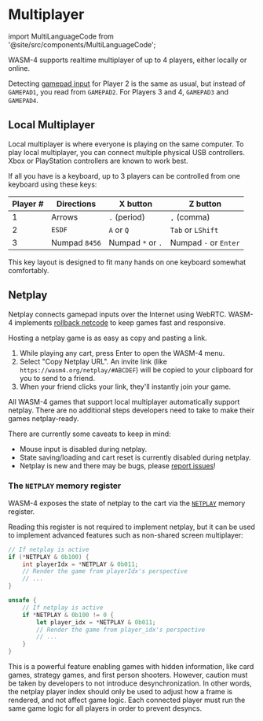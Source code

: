 # Multiplayer

import MultiLanguageCode from '@site/src/components/MultiLanguageCode';

WASM-4 supports realtime multiplayer of up to 4 players, either locally or online.

Detecting [gamepad input](/docs/guides/user-input#gamepad) for Player 2 is the same as usual, but instead of
`GAMEPAD1`, you read from `GAMEPAD2`. For Players 3 and 4, `GAMEPAD3` and `GAMEPAD4`.

## Local Multiplayer

Local multiplayer is where everyone is playing on the same computer. To play local multiplayer, you
can connect multiple physical USB controllers. Xbox or PlayStation controllers are known to work
best.

If all you have is a keyboard, up to 3 players can be controlled from one keyboard using these keys:

| Player # | Directions    | X button                       | Z button                     |
| ---      | ---           | ---                            | ---                          |
| 1        | Arrows        | `.` (period)                   | `,` (comma)                  |
| 2        | `ESDF`        | `A` or `Q`                     | `Tab` or `LShift`            |
| 3        | Numpad `8456` | Numpad `*` or `.`              | Numpad `-` or `Enter`        |

This key layout is designed to fit many hands on one keyboard somewhat comfortably.

## Netplay

Netplay connects gamepad inputs over the Internet using WebRTC. WASM-4 implements [rollback
netcode](https://www.youtube.com/watch?v=0NLe4IpdS1w) to keep games fast and responsive.

Hosting a netplay game is as easy as copy and pasting a link.

1. While playing any cart, press Enter to open the WASM-4 menu.
2. Select "Copy Netplay URL". An invite link (like `https://wasm4.org/netplay/#ABCDEF`) will be
   copied to your clipboard for you to send to a friend.
3. When your friend clicks your link, they'll instantly join your game.

All WASM-4 games that support local multiplayer automatically support netplay. There are no
additional steps developers need to take to make their games netplay-ready.

There are currently some caveats to keep in mind:

- Mouse input is disabled during netplay.
- State saving/loading and cart reset is currently disabled during netplay.
- Netplay is new and there may be bugs, please [report
  issues](https://github.com/aduros/wasm4/issues/new)!

### The `NETPLAY` memory register

WASM-4 exposes the state of netplay to the cart via the [`NETPLAY`](/docs/reference/memory#netplay)
memory register.

Reading this register is not required to implement netplay, but it can be used to implement advanced
features such as non-shared screen multiplayer:

<MultiLanguageCode>

```c
// If netplay is active
if (*NETPLAY & 0b100) {
    int playerIdx = *NETPLAY & 0b011;
    // Render the game from playerIdx's perspective
    // ...
}
```

```rust
unsafe {
    // If netplay is active
    if *NETPLAY & 0b100 != 0 {
        let player_idx = *NETPLAY & 0b011;
        // Render the game from player_idx's perspective
        // ...
    }
}
```

</MultiLanguageCode>

This is a powerful feature enabling games with hidden information, like card games, strategy games,
and first person shooters. However, caution must be taken by developers to not introduce
desynchronization. In other words, the netplay player index should only be used to adjust how a
frame is rendered, and not affect game logic. Each connected player must run the same game logic for
all players in order to prevent desyncs.
